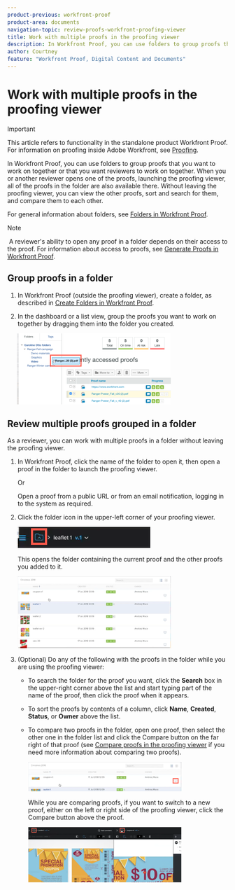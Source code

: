```yaml
---
product-previous: workfront-proof
product-area: documents
navigation-topic: review-proofs-workfront-proofing-viewer
title: Work with multiple proofs in the proofing viewer
description: In Workfront Proof, you can use folders to group proofs that you want to work on together or that you want reviewers to work on together. When you or another reviewer opens one of the proofs, launching the proofing viewer, all of the proofs in the folder are also available there. Without leaving the proofing viewer, you can view the other proofs, sort and search for them, and compare them to each other.
author: Courtney
feature: "Workfront Proof, Digital Content and Documents"
---
```


# Work with multiple proofs in the proofing viewer

>[!IMPORTANT]
>
>This article refers to functionality in the standalone product Workfront Proof. For information on proofing inside Adobe Workfront, see [Proofing](../../../review-and-approve-work/proofing/proofing.md).

In Workfront Proof, you can use folders to group proofs that you want to work on together or that you want reviewers to work on together. When you or another reviewer opens one of the proofs, launching the proofing viewer, all of the proofs in the folder are also available there. Without leaving the proofing viewer, you can view the other proofs, sort and search for them, and compare them to each other.

For general information about folders, see [Folders in Workfront Proof](../../../workfront-proof/wp-work-proofsfiles/organize-your-work/folders.md).

>[!NOTE]
>
>&nbsp;A reviewer's ability to open any proof in a folder depends on their access to the proof.&nbsp;For information about access to proofs, see [Generate Proofs in Workfront Proof](../../../workfront-proof/wp-work-proofsfiles/create-proofs-and-files/generate-proofs.md).

## Group proofs in a folder

1. In Workfront Proof (outside the proofing viewer), create a folder, as described in [Create Folders in Workfront Proof](../../../workfront-proof/wp-work-proofsfiles/organize-your-work/create-folders.md).
1. In the dashboard or a list view, group the proofs you want to work on together by dragging them into the folder you created.

   ![Drag_proof_to_folder.png](assets/drag-proof-to-folder-350x162.png)

## Review multiple proofs grouped in a folder

As a reviewer, you can work with multiple proofs in a folder without leaving the proofing viewer.

1. In Workfront Proof, click the name of the folder to open it, then open a proof in the folder to launch the proofing viewer.

   Or

   Open a proof from a public URL or from an email notification, logging in to the system as required.&nbsp;

1. Click the folder icon in the upper-left corner of your proofing viewer.

   ![Folder_icon_in_proofing_viewer.png](assets/folder-icon-in-proofing-viewer.png)

   This opens the folder containing the current proof and the other proofs you added to it.

   ![Folder_containing_proofs_in_proofing_viewer.png](assets/folder-containing-proofs-in-proofing-viewer-350x164.png)

1. (Optional) Do any of the following with the proofs in the folder while you are using the proofing viewer:

   * To search the folder for the proof you want, click the **Search** box in the upper-right corner above the list and start typing part of the name of the proof, then click the proof when it appears.
   * To sort the proofs by contents of a column, click **Name**, **Created**, **Status**, or&nbsp;**Owner** above the list.&nbsp;
   
   * To compare two proofs in the folder, open one proof, then select the other one in the folder list and click the Compare button on the far right of that proof (see [Compare proofs in the proofing viewer](../../../workfront-proof/wp-work-proofsfiles/review-proofs-wpv/compare-proofs.md)&nbsp;if you need more information about comparing two proofs).

     ![Compare_button_in_folder_list_in_proofing_viewer.png](assets/compare-button-350x67.png)

     While you are comparing proofs, if you want to switch to a new proof, either on the left or right side of the proofing viewer, click the Compare button above the proof.

     ![](assets/mceclip0-350x126.png)

